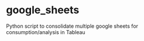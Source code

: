 # google_sheets
Python script to consolidate multiple google sheets for consumption/analysis in Tableau
